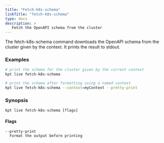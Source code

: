 ```yaml
---
title: "Fetch-k8s-schema"
linkTitle: "fetch-k8s-schema"
type: docs
description: >
   Fetch the OpenAPI schema from the cluster
---
```

<!--mdtogo:Short
    Fetch the OpenAPI schema from the cluster
-->

The fetch-k8s-schema command downloads the OpenAPI schema from the cluster
given by the context. It prints the result to stdout.

### Examples
<!--mdtogo:Examples-->
```sh
# print the schema for the cluster given by the current context
kpt live fetch-k8s-schema

# print the schema after formatting using a named context
kpt live fetch-k8s-schema --context=myContext --pretty-print
```
<!--mdtogo-->

### Synopsis
<!--mdtogo:Long-->
```
kpt live fetch-k8s-schema [flags]
```

#### Flags
```
--pretty-print
  Format the output before printing
```
<!--mdtogo-->

